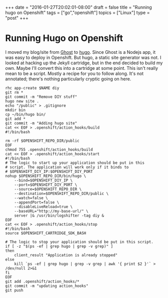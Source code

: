 +++
date = "2016-01-27T20:02:01-08:00"
draft = false
title = "Running hugo on Openshift"
tags = ["go","openshift"]
topics = ["Linux"]
type = "post"
+++
# Running Hugo on Openshift #

I moved my blog/site from [Ghost](http://ghost.org) to [hugo](http://gohugo.io). Since Ghost is a Nodejs app, it was easy to deploy in Openshift. But hugo, a static site generator was not. I looked at hacking up the Jekyll cartridge, but in the end decided to build my own. Maybe I'll convert this into a cartridge at some point. This isn't really mean to be a script. Mostly a recipe for you to follow along. It's not annotated; there's nothing particularly cryptic going on here.

```
rhc app-create $NAME diy
git rm *
git commit -m "Remove DIY stuff"
hugo new site .
echo "/public" > .gitignore
mkdir bin
cp ~/bin/hugo bin/
git add *
git commit -m "Adding hugo site"
cat << EOF > .openshift/action_hooks/build
#!/bin/bash

rm -rf $OPENSHIFT_REPO_DIR/public
EOF
chmod 755 .openshift/action_hooks/build
cat << EOF > .openshift/action_hooks/start
#!/bin/bash
# The logic to start up your application should be put in this
# script. The application will work only if it binds to
# $OPENSHIFT_DIY_IP:$OPENSHIFT_DIY_PORT
nohup $OPENSHIFT_REPO_DIR/bin/hugo \
	--bind=$OPENSHIFT_DIY_IP \
	--port=$OPENSHIFT_DIY_PORT \
	--source=$OPENSHIFT_REPO_DIR \
	--destination=$OPENSHIFT_REPO_DIR/public \
	--watch=false \
	--appendPort=false \
	--disableLiveReload=true \
	--baseURL="http://my-base-url/" \
	server |& /usr/bin/logshifter -tag diy &
EOF
cat << EOF > .openshift/action_hooks/stop
#!/bin/bash
source $OPENSHIFT_CARTRIDGE_SDK_BASH

# The logic to stop your application should be put in this script.
if [ -z "$(ps -ef | grep hugo | grep -v grep)" ]
then
    client_result "Application is already stopped"
else
    kill `ps -ef | grep hugo | grep -v grep | awk '{ print $2 }'` > /dev/null 2>&1
fi
EOF
git add .openshift/action_hooks/*
git commit -m "updating action_hooks"
git push
```
